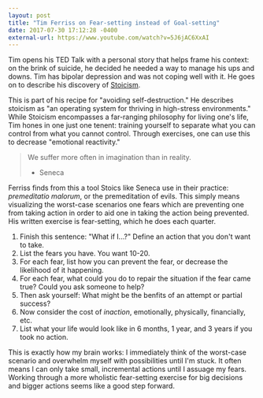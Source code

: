 ```yaml
---
layout: post
title: "Tim Ferriss on Fear-setting instead of Goal-setting"
date: 2017-07-30 17:12:28 -0400
external-url: https://www.youtube.com/watch?v=5J6jAC6XxAI
---
```


Tim opens his TED Talk with a personal story that helps frame his context:
on the brink of suicide, he decided he needed a way to manage his ups and
downs. Tim has bipolar depression and was not coping well with it. He goes
on to describe his discovery of [Stoicism](https://en.wikipedia.org/wiki/Stoicism).

This is part of his recipe for "avoiding self-destruction." He describes
stoicism as "an operating system for thriving in high-stress environments."
While Stoicism encompasses a far-ranging philosophy for living one's life,
Tim hones in one just one tenent: training yourself to separate what you
can control from what you cannot control. Through exercises, one can use
this to decrease "emotional reactivity."

> We suffer more often in imagination than in reality.
>
> - Seneca

Ferriss finds from this a tool Stoics like Seneca use in their practice:
_premeditatio malorum_, or the premeditation of evils. This simply means
visualizing the worst-case scenarios one fears which are preventing one
from taking action in order to aid one in taking the action being
prevented. His written exercise is fear-setting, which he does each quarter.

1. Finish this sentence: "What if I...?" Define an action that you don't want to take.
2. List the fears you have. You want 10-20.
3. For each fear, list how you can prevent the fear, or decrease the
   likelihood of it happening.
4. For each fear, what could you do to repair the situation if the fear
   came true? Could you ask someone to help?
5. Then ask yourself: What might be the benfits of an attempt or partial success?
6. Now consider the cost of _inaction_, emotionally, physically, financially, etc.
7. List what your life would look like in 6 months, 1 year, and 3 years if
   you took no action.

This is exactly how my brain works: I immediately think of the worst-case
scenario and overwhelm myself with possibilities until I'm stuck. It often
means I can only take small, incremental actions until I assuage my fears.
Working through a more wholistic fear-setting exercise for big decisions
and bigger actions seems like a good step forward.
